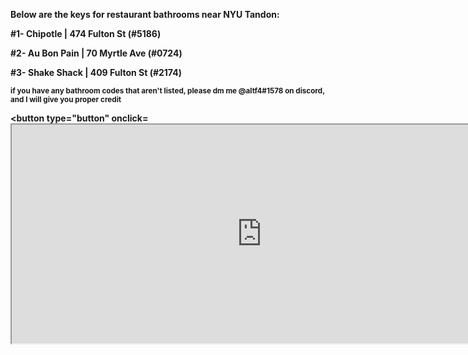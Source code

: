 <html>
    <body>
       <p><b>Below are the keys for restaurant bathrooms near NYU Tandon:<b><p>
        <p>#1- Chipotle | 474 Fulton St (#5186)</p>
        <p>#2- Au Bon Pain | 70 Myrtle Ave (#0724)</p>
        <p>#3- Shake Shack | 409 Fulton St (#2174)</p>
        <p><sub>if you have any bathroom codes that aren't listed, please dm me @altf4#1578 on discord, and I will give you proper credit<sub><p>
    <body>


<button type="button" onclick=<iframe src="https://survey.evaluable.co/u3ra51j9g3l60wgrh6?email=anon@evaluable.co"
            title="iframe Example 1" width="800" height="350">
        <iframe> </button>
<html>

